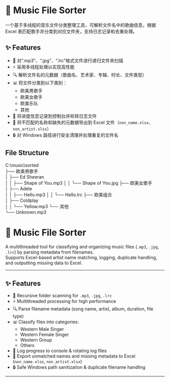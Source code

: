 # 🎵 Music File Sorter
一个基于多线程的音乐文件分类整理工具，可解析文件名中的歌曲信息，根据 Excel 表匹配歌手并分类到对应文件夹，支持日志记录和去重处理。

## ✨ Features
- 📂 对“.mp3”、“.jpg”、“.lrc”格式文件进行递归文件夹扫描
- ⚡ 采用多线程处理以实现高性能
- 🔍 解析文件名的元数据（歌曲名、艺术家、专辑、时长、文件类型）
- 📊 将文件分类到以下类别：
  - 欧美男歌手
  - 欧美女歌手
  - 欧美乐队
  - 其他
- 📝 将进度信息记录到控制台并轮转日志文件
- 📑 将不匹配的名称和缺失的元数据导出到 Excel 文件（`non_name.xlsx`、`non_artist.xlsx`）
- 🔒 对 Windows 路径进行安全清理并处理重复的文件名

## File Structure
C:\music\sorted\
 ├── 欧美男歌手\
 │    ├── Ed Sheeran\
 │    │     ├── Shape of You.mp3
 │    │     └── Shape of You.jpg
 ├── 欧美女歌手\
 │    ├── Adele\
 │    │     ├── Hello.mp3
 │    │     └── Hello.lrc
 ├── 欧美组合\
 │    ├── Coldplay\
 │    │     └── Yellow.mp3
 └── 其他\
      └── Unknown.mp3



# 🎵 Music File Sorter

A multithreaded tool for classifying and organizing music files (`.mp3`, `.jpg`, `.lrc`) by parsing metadata from filenames.  
Supports Excel-based artist name matching, logging, duplicate handling, and outputting missing data to Excel.

---

## ✨ Features
- 📂 Recursive folder scanning for `.mp3`, `.jpg`, `.lrc`
- ⚡ Multithreaded processing for high performance
- 🔍 Parse filename metadata (song name, artist, album, duration, file type)
- 📊 Classify files into categories:
  - Western Male Singer
  - Western Female Singer
  - Western Group
  - Others
- 📝 Log progress to console & rotating log files
- 📑 Export unmatched names and missing metadata to Excel (`non_name.xlsx`, `non_artist.xlsx`)
- 🔒 Safe Windows path sanitization & duplicate filename handling

---


